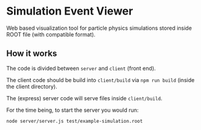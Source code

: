 # Simulation Event Viewer

Web based visualization tool for particle physics simulations stored inside ROOT file (with compatible format).

## How it works

The code is divided between `server` and `client` (front end).

The client code should be build into `client/build` via `npm run build` (inside the client directory).

The (express) server code will serve files inside `client/build`.

For the time being, to start the server you would run:

```
node server/server.js test/example-simulation.root
```
